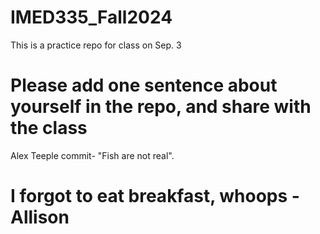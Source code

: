 # IMED335_Fall2024
This is a practice repo for class on Sep. 3

# Please add one sentence about yourself in the repo, and share with the class













Alex Teeple commit- "Fish are not real".




# I forgot to eat breakfast, whoops - Allison